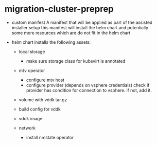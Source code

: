# migration-cluster-preprep

- custom manifest
A manifest that will be applied as part of the assisted installer setup
this manifest will install the helm chart and potentially some more resources which are do not
fit in the helm chart


- helm chart
installs the following assets:
  - local storage
    - make sure storage class for kubevirt is annotated

  - mtv operator
      -  configure mtv host
      -  configure provider (depends on vsphere credentials)
        check if provider has condition for connection to vsphere. if not, add it. 

  - volume with vddk tar.gz
  - build config for vddk
  - vddk image
 
  - network
    - install nmstate operator

# 
